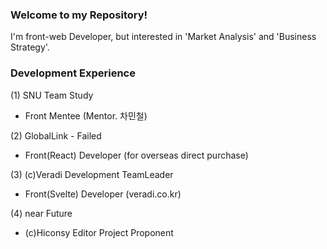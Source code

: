 ### Welcome to my Repository!

I'm front-web Developer,
but interested in 'Market Analysis' and 'Business Strategy'.

### Development Experience

(1) SNU Team Study
- Front Mentee (Mentor. 차민철)

(2) GlobalLink - Failed
- Front(React) Developer (for overseas direct purchase)

(3) (c)Veradi Development TeamLeader 
- Front(Svelte) Developer (veradi.co.kr)

(4) near Future
- (c)Hiconsy Editor Project Proponent

<!--
**SHIMspacethere/SHIMspacethere** is a ✨ _special_ ✨ repository because its `README.md` (this file) appears on your GitHub profile.

Here are some ideas to get you started:

- 🔭 I’m currently working on ...
- 🌱 I’m currently learning ...
- 👯 I’m looking to collaborate on ...
- 🤔 I’m looking for help with ...
- 💬 Ask me about ...
- 📫 How to reach me: ...
- 😄 Pronouns: ...
- ⚡ Fun fact: ...
-->
